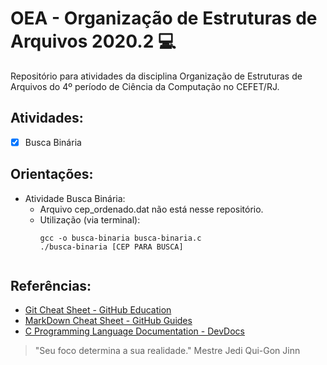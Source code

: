 # OEA - Organização de Estruturas de Arquivos 2020.2 :computer:
Repositório para atividades da disciplina Organização de Estruturas de Arquivos do 4º período de Ciência da Computação no CEFET/RJ.

## Atividades:

- [x] Busca Binária

## Orientações:

* Atividade Busca Binária:
  * Arquivo cep_ordenado.dat não está nesse repositório.
  * Utilização (via terminal):
    ```
    gcc -o busca-binaria busca-binaria.c
    ./busca-binaria [CEP PARA BUSCA]
       
    ```

## Referências:

* [Git Cheat Sheet - GitHub Education](https://education.github.com/git-cheat-sheet-education.pdf)
* [MarkDown Cheat Sheet - GitHub Guides](https://guides.github.com/pdfs/markdown-cheatsheet-online.pdf)
* [C Programming Language Documentation - DevDocs](https://devdocs.io/c/)



> "Seu foco determina a sua realidade." Mestre Jedi Qui-Gon Jinn
